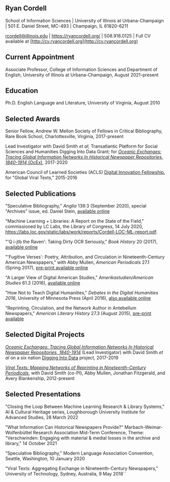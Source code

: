 ## Ryan Cordell 
 
School of Information Sciences | University of Illinois at Urbana-Champaign | 501 E. Daniel Street, MC-493 | Champaign, IL 61820-6211

rcordell@illinois.edu | <https://ryancordell.org/> | 508.918.0125 | Full CV available at [http://cv.ryancordell.org](http://cv.ryancordell.org)

## Current Appointment

Associate Professor, College of Information Sciences and Department of English, University of Illinois at Urbana-Champaign, August 2021-present

## Education

Ph.D. English Language and Literature, University of Virginia, August 2010

## Selected Awards

Senior Fellow, Andrew W. Mellon Society of Fellows in Critical Bibliography, Rare Book School, Charlottesville, Virginia, 2017-present 

Lead Investigator with David Smith *et al*; Transatlantic Platform for Social Sciences and Humanities Digging Into Data Grant; for [*Oceanic Exchanges: Tracing Global Information Networks In Historical Newspaper Repositories, 1840-1914* (OcEx)](https://diggingintodata.org/awards/2016/project/oceanic-exchanges-tracing-global-information-networks-historical-newspaper), 2017-2020

American Council of Learned Societies (ACLS) [Digital Innovation Fellowship](https://www.acls.org/research/digital.aspx?id=798&linkidentifier=id&itemid=798), for "Global Viral Texts," 2015-2016


## Selected Publications

"Speculative Bibliography," *Anglia* 138:3 (September 2020), special "Archives" issue, ed. Daniel Stein, [available online](https://www.degruyter.com/view/journals/angl/138/3/article-p519.xml) 

"Machine Learning + Libraries: A Report on the State of the Field," commissioned by LC Labs, the Library of Congress, 14 July 2020, <https://labs.loc.gov/static/labs/work/reports/Cordell-LOC-ML-report.pdf>.

"'Q i-jtb the Raven': Taking Dirty OCR Seriously," *Book History* 20 (2017), [available online](http://ryancordell.org/research/qijtb-the-raven/)

"'Fugitive Verses': Poetry, Attribution, and Circulation in Nineteenth-Century American Newspapers," with Abby Mullen, *American Periodicals* 27.1 (Spring 2017), [pre-print available online](http://viraltexts.org/2016/04/08/fugitive-verses/)

"A Larger View of Digital American Studies," *Amerikastudien/American Studies* 61.3 (2016), [available online](http://ryancordell.org/research/a-larger-view-of-digital-american-studies/)

"How Not to Teach Digital Humanities," *Debates in the Digital Humanities 2016*, University of Minnesota Press (April 2016), [also available online](http://dhdebates.gc.cuny.edu/debates/text/87)

"Reprinting, Circulation, and the Network Author in Antebellum Newspapers," *American Literary History* 27.3 (August 2015), [pre-print available](http://ryancordell.org/research/reprinting-circulation-and-the-network-author-in-antebellum-newspapers/)


## Selected Digital Projects

[*Oceanic Exchanges: Tracing Global Information Networks In Historical Newspaper Repositories, 1840-1914*](http://oceanicexchanges.org/) (Lead Investigator) with David Smith *et al* on a six nation [Digging Into Data](https://diggingintodata.org/awards/2016/project/oceanic-exchanges-tracing-global-information-networks-historical-newspaper) project, 2017-2019

[*Viral Texts: Mapping Networks of Reprinting in Nineteenth-Century Periodicals*](http://viraltexts.org), with David Smith (co-PI), Abby Mullen, Jonathan Fitzgerald, and Avery Blankenship, 2012-present  


## Selected Presentations

"Closing the Loop Between Machine Learning Research & Library Systems," AI & Cultural Heritage series, Loughborough University Institute for Advanced Studies, 28 March 2022

"What Information Can Historical Newspapers Provide?" Marbach-Weimar-Wolfenbüttel Research Association Mid-Term Conference, Theme: "Verschwinden: Engaging with material & medial losses in the archive and library," 14 October 2021

"Speculative Bibliography," Modern Language Association Convention, Seattle, Washington, 10 January 2020

"Viral Texts: Aggregating Exchange in Nineteenth-Century Newspapers," University of Technology, Sydney, Australia, 9 May 2018``